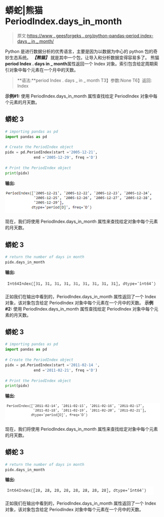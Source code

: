 # 蟒蛇|熊猫 PeriodIndex.days_in_month

> 原文:[https://www . geesforgeks . org/python-pandas-period index-days _ in _ month/](https://www.geeksforgeeks.org/python-pandas-periodindex-days_in_month/)

Python 是进行数据分析的优秀语言，主要是因为以数据为中心的 python 包的奇妙生态系统。 ***【熊猫】*** 就是其中一个包，让导入和分析数据变得容易多了。
熊猫**period Index . days in _ month**属性返回一个 Index 对象。索引包含给定周期索引对象中每个元素在一个月中的天数。

> **语法:**period Index . days _ in _ month
> T3】参数:None
> T6】返回: Index

**示例#1:** 使用 PeriodIndex.days_in_month 属性查找给定 PeriodIndex 对象中每个元素的月天数。

## 蟒蛇 3

```py
# importing pandas as pd
import pandas as pd

# Create the PeriodIndex object
pidx = pd.PeriodIndex(start ='2005-12-21',
             end ='2005-12-29', freq ='D')

# Print the PeriodIndex object
print(pidx)
```

**输出:**

![](img/6fc69b6619a8ec8017757a90de497b6c.png)

现在，我们将使用 PeriodIndex.days_in_month 属性来查找给定对象中每个元素的月天数。

## 蟒蛇 3

```py
# return the number of days in month
pidx.days_in_month
```

**输出:**

![](img/df61a0dd8a89ef4aaab1fa660236a336.png)

正如我们在输出中看到的，PeriodIndex.days_in_month 属性返回了一个 Index 对象，该对象包含给定 PeriodIndex 对象中每个元素在一个月中的天数。
**示例#2:** 使用 PeriodIndex.days_in_month 属性查找给定 PeriodIndex 对象中每个元素的月天数。

## 蟒蛇 3

```py
# importing pandas as pd
import pandas as pd

# Create the PeriodIndex object
pidx = pd.PeriodIndex(start ='2011-02-14 ',
             end ='2011-02-21', freq ='D')

# Print the PeriodIndex object
print(pidx)
```

**输出:**

![](img/a5f5dd270d5cc6838dcfebc3b79b296c.png)

现在，我们将使用 PeriodIndex.days_in_month 属性来查找给定对象中每个元素的月天数。

## 蟒蛇 3

```py
# return the number of days in month
pidx.days_in_month
```

**输出:**

![](img/939e223fde6c6e0569b6aa59ce6ffce9.png)

正如我们在输出中看到的，PeriodIndex.days_in_month 属性返回了一个 Index 对象，该对象包含给定 PeriodIndex 对象中每个元素在一个月中的天数。